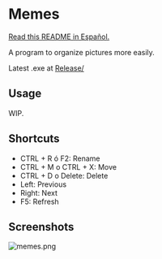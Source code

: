 # Memes

[Read this README in Español.](https://github.com/ramirobasile/Memes/README.es.md)

A program to organize pictures more easily.

Latest .exe at [Release/](https://github.com/ramirobasile/Memes/raw/master/Memes/bin/Release/Memes.exe)

## Usage

WIP.

## Shortcuts
* CTRL + R ó F2: Rename
* CTRL + M o CTRL + X: Move
* CTRL + D o Delete: Delete
* Left: Previous
* Right: Next
* F5: Refresh

## Screenshots

![memes.png](https://i.postimg.cc/Gmksq112/memes.png)

